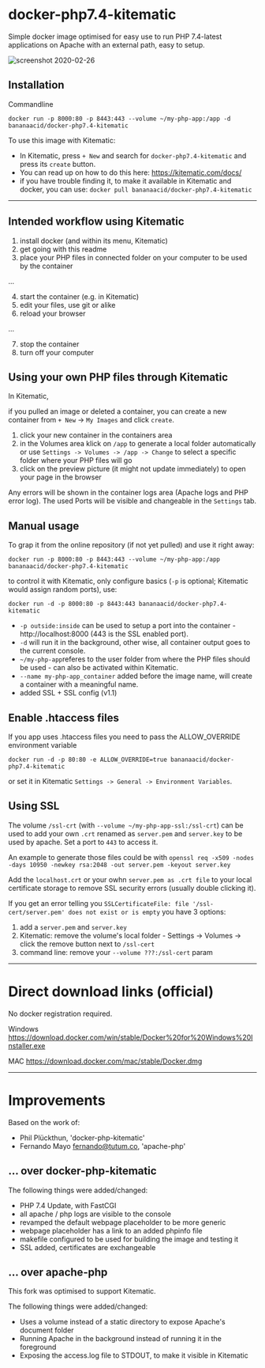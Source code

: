 # docker-php7.4-kitematic

Simple docker image optimised for easy use to run PHP 7.4-latest applications on Apache with an external path, easy to setup.

![screenshot 2020-02-26](https://user-images.githubusercontent.com/1894723/75319006-13caee00-586c-11ea-8b21-011a0f846018.png)

## Installation

Commandline

	docker run -p 8000:80 -p 8443:443 --volume ~/my-php-app:/app -d bananaacid/docker-php7.4-kitematic

To use this image with Kitematic:

- In Kitematic, press `+ New` and search for `docker-php7.4-kitematic` and press its `create` button.
- You can read up on how to do this here: https://kitematic.com/docs/
- if you have trouble finding it, to make it available in Kitematic and docker, you can use: `docker pull bananaacid/docker-php7.4-kitematic`

------------------------------------

## Intended workflow using Kitematic

1. install docker (and within its menu, Kitematic)
2. get going with this readme
3. place your PHP files in connected folder on your computer to be used by the container

...

4. start the container (e.g. in Kitematic)
5. edit your files, use git or alike
6. reload your browser

...

7. stop the container
8. turn off your computer


Using your own PHP files through Kitematic
------------------------------------

In Kitematic, 

if you pulled an image or deleted a container, you can create a new container from `+ New` -> `My Images` and click `create`.

1. click your new container in the containers area
2. in the Volumes area klick on `/app` to generate a local folder automatically or use `Settings -> Volumes -> /app -> Change` to select a specific folder where your PHP files will go
3. click on the preview picture (it might not update immediately) to open your page in the browser

Any errors will be shown in the container logs area (Apache logs and PHP error log). The used Ports will be visible and changeable in the `Settings` tab.


Manual usage
------------------------------------

To grap it from the online repository (if not yet pulled) and use it right away:

	docker run -p 8000:80 -p 8443:443 --volume ~/my-php-app:/app  bananaacid/docker-php7.4-kitematic

to control it with Kitematic, only configure basics (`-p` is optional; Kitematic would assign random ports), use:

	docker run -d -p 8000:80 -p 8443:443 bananaacid/docker-php7.4-kitematic

* `-p outside:inside` can be used to setup a port into the container - http://localhost:8000 (443 is the SSL enabled port).
* `-d` will run it in the background, other wise, all container output goes to the current console. 
* `~/my-php-app`referes to the user folder from where the PHP files should be used - can also be activated within Kitematic. 
* `--name my-php-app_container` added before the image name, will create a container with a meaningful name.
* added SSL + SSL config (v1.1)


Enable .htaccess files
------------------------------------

If you app uses .htaccess files you need to pass the ALLOW_OVERRIDE environment variable

    docker run -d -p 80:80 -e ALLOW_OVERRIDE=true bananaacid/docker-php7.4-kitematic

or set it in Kitematic `Settings -> General -> Environment Variables`.


Using SSL
------------------------------------

The volume `/ssl-crt` (with `--volume ~/my-php-app-ssl:/ssl-crt`) can be used to add your own `.crt` renamed as `server.pem` and `server.key` to be used by apache. Set a port to `443` to access it.

An example to generate those files could be with `openssl req -x509 -nodes -days 10950 -newkey rsa:2048 -out server.pem -keyout server.key`

Add the `localhost.crt` or your owhn `server.pem as .crt file` to your local certificate storage to remove SSL security errors (usually double clicking it). 

If you get an error telling you `SSLCertificateFile: file '/ssl-cert/server.pem' does not exist or is empty` you have 3 options:
1. add a `server.pem` and `server.key`
2. Kitematic: remove the volume's local folder - Settings -> Volumes -> click the remove button next to `/ssl-cert`
3. command line: remove your `--volume ???:/ssl-cert` param

----------------------------------
# Direct download links (official)

No docker registration required.

Windows
https://download.docker.com/win/stable/Docker%20for%20Windows%20Installer.exe

MAC
https://download.docker.com/mac/stable/Docker.dmg

----------------------------------
# Improvements

Based on the work of:

* Phil Plückthun, 'docker-php-kitematic'
* Fernando Mayo <fernando@tutum.co>, 'apache-php'

... over docker-php-kitematic
----------------------------------

The following things were added/changed:

* PHP 7.4 Update, with FastCGI
* all apache / php logs are visible to the console
* revamped the default webpage placeholder to be more generic
* webpage placeholder has a link to an added phpinfo file
* makefile configured to be used for building the image and testing it
* SSL added, certificates are exchangeable



... over apache-php
----------------------------------

This fork was optimised to support Kitematic.

The following things were added/changed:

* Uses a volume instead of a static directory to expose Apache's document folder
* Running Apache in the background instead of running it in the foreground
* Exposing the access.log file to STDOUT, to make it visible in Kitematic
